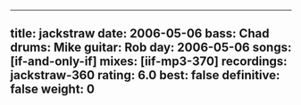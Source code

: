 
---
title: jackstraw
date: 2006-05-06
bass:	Chad
drums:	Mike
guitar:	Rob
day: 2006-05-06
songs: [if-and-only-if]
mixes: [iif-mp3-370]
recordings: jackstraw-360
rating: 6.0
best: false
definitive: false
weight: 0
---
